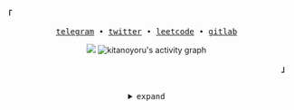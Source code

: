 <h2></h2><br>

<p align="left"><strong><samp>「</samp></strong></p>
   <p align="center">
      <samp>
         <a href="https://t.me/kitanoyoru" target="_blank">telegram</a> &#8226;
         <a href="https://twitter.com/kitanoyoru_" target="_blank">twitter</a> &#8226;
         <a href="https://leetcode.com/kitanoyoru_" target="_blank">leetcode</a> &#8226;
         <a href="https://gitlab.com/kitanoyoru" target="_blank">gitlab</a>
      </samp>
   </p>
   <p align="center">
      <img src="https://github-readme-streak-stats.herokuapp.com/?user=kitanoyoru&theme=dark&hide_border=true&background=0D1117&stroke=0000"/>
      <img alt="kitanoyoru's activity graph" src="https://activity-graph.herokuapp.com/graph?username=kitanoyoru&bg_color=0D1117&color=5BCDEC&line=5BCDEC&point=FFFFFF&hide_border=true"></img>
   </p>
<p align="right"><strong><samp>」</samp></strong></p>

<br>

<details align="center">
<summary><samp>expand</samp></summary>
   
<!--- TECHNOLOGIES --->
<h2></h2><br>
<p>
   <samp>
      <em>languages</em>
      <br>
   </samp>
   <br>
   <img src="https://img.shields.io/badge/TypeScript-007ACC?style=for-the-badge&logo=typescript&logoColor=white">
   <img src="https://img.shields.io/badge/JavaScript-323330?style=for-the-badge&logo=javascript&logoColor=F7DF1E">
   <img src="https://img.shields.io/badge/Python-FFD43B?style=for-the-badge&logo=python&logoColor=blue">
   <img src="https://img.shields.io/badge/Go-007ACC?style=for-the-badge&logo=go&logoColor=white">
   <img src="https://img.shields.io/badge/Java-ED8B00?style=for-the-badge&logo=java&logoColor=white">
   <img src="https://img.shields.io/badge/C%2B%2B-00599C?style=for-the-badge&logo=c%2B%2B&logoColor=white">
   <br>
</p>

<h2></h2><br>

<p>
   <samp>
      <em>databases</em>
      <br>
   </samp>
   <br>
   <img src="https://img.shields.io/badge/PostgreSQL-316192?style=for-the-badge&logo=postgresql&logoColor=white">
   <img src="https://img.shields.io/badge/MariaDB-003545?style=for-the-badge&logo=mariadb&logoColor=white">
   <img src="https://img.shields.io/badge/MongoDB-4EA94B?style=for-the-badge&logo=mongodb&logoColor=white">
   <img src="https://img.shields.io/badge/redis-%23DD0031.svg?&style=for-the-badge&logo=redis&logoColor=white">
   <br>
</p>


<h2></h2><br>

<p>
   <samp>
      <em>os</em>
      <br>
   </samp>
   <br>
   <img src="https://img.shields.io/badge/Arch_Linux-1793D1?style=for-the-badge&logo=arch-linux&logoColor=white">
   <br>
</p>



